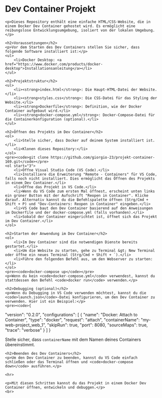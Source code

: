  <h1>Dev Container Projekt</h1>

    <p>Dieses Repository enthält eine einfache HTML/CSS-Website, die in einem Docker Dev Container gehostet wird. Es ermöglicht eine reibungslose Entwicklungsumgebung, isoliert von der lokalen Umgebung.</p>

    <h2>Voraussetzungen</h2>
    <p>Vor dem Starten des Dev Containers stellen Sie sicher, dass folgende Software installiert ist:</p>
    <ul>
        <li>Docker Desktop: <a href="https://www.docker.com/products/docker-desktop">Installationsanleitung</a></li>
    </ul>

    <h2>Projektstruktur</h2>
    <ul>
        <li><strong>index.html</strong>: Die Haupt-HTML-Datei der Website.</li>
        <li><strong>styles.css</strong>: Die CSS-Datei für das Styling der Website.</li>
        <li><strong>Dockerfile</strong>: Definition, wie der Docker Container aufgebaut wird.</li>
        <li><strong>docker-compose.yml</strong>: Docker-Compose-Datei für die Containerkonfiguration (optional).</li>
    </ul>

    <h2>Öffnen des Projekts im Dev Container</h2>
    <ol>
        <li>Stelle sicher, dass Docker auf deinem System installiert ist.</li>
        <li>Klonen dieses Repository:</li>
    </ol>
    <pre><code>git clone https://github.com/giorgio-23/projekt-container-169.git</code></pre>
    <ol start="3">
        <li>Öffne Visual Studio Code (VS Code).</li>
        <li>Installiere die Erweiterung "Remote - Containers" für VS Code, falls noch nicht installiert. Dies ermöglicht das Öffnen des Projekts in einem Dev Container.</li>
        <li>Öffne das Projekt in VS Code.</li>
        <li>Wenn du VS Code zum ersten Mal öffnest, erscheint unten links ein grüner Button mit der Aufschrift "Reopen in Container". Klicke darauf. Alternativ kannst du die Befehlspalette öffnen (Strg/Cmd + Shift + P) und "Dev-Containers: Reopen in Container" eingeben.</li>
        <li>VS Code baut den Dev Container basierend auf den Anweisungen im Dockerfile und der docker-compose.yml (falls vorhanden).</li>
        <li>Sobald der Container eingerichtet ist, öffnet sich das Projekt im Dev Container.</li>
    </ol>

    <h2>Starten der Anwendung im Dev Container</h2>
    <ol>
        <li>Im Dev Container sind die notwendigen Dienste bereits gestartet.</li>
        <li>Um die Website zu starten, gehe zu Terminal &gt; New Terminal oder öffne ein neues Terminal (Strg/Cmd + Shift + `).</li>
        <li>Führe den folgenden Befehl aus, um den Webserver zu starten:</li>
    </ol>
    <pre><code>docker-compose up</code></pre>
    <p>Wenn du kein <code>docker-compose.yml</code> verwendest, kannst du stattdessen den Befehl <code>docker run</code> verwenden.</p>

    <h2>Debugging (optional)</h2>
    <p>Wenn du Debugging in VS Code verwenden möchtest, kannst du die <code>launch.json</code>-Datei konfigurieren, um den Dev Container zu verwenden. Hier ist ein Beispiel:</p>
    <pre><code>{
  "version": "0.2.0",
  "configurations": [
    {
      "name": "Docker: Attach to Container",
      "type": "docker",
      "request": "attach",
      "containerName": "my-web-project_web_1",
      "skipRun": true,
      "port": 8080,
      "sourceMaps": true,
      "trace": "verbose"
    }
  ]
}
</code></pre>
    <p>Stelle sicher, dass <code>containerName</code> mit dem Namen deines Containers übereinstimmt.</p>

    <h2>Beenden des Dev Containers</h2>
    <p>Um den Dev Container zu beenden, kannst du VS Code einfach schließen oder das Terminal öffnen und <code>docker-compose down</code> ausführen.</p>

    <hr>

    <p>Mit diesen Schritten kannst du das Projekt in einem Docker Dev Container öffnen, entwickeln und debuggen.</p>
    <br>
